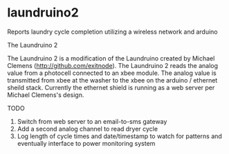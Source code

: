 laundruino2
===========

Reports laundry cycle completion utilizing a wireless network and arduino

The Laundruino 2
  
The Laundruino 2 is a modification of the Laundruino created by
Michael Clemens (http://github.com/exitnode). The Laundruino 2 
reads the analog value from a photocell connected to an xbee module. 
The analog value is transmitted from xbee at the washer to the xbee 
on the arduino / ethernet sheild stack. Currently the ethernet shield
is running as a web server per Michael Clemens's design.

TODO

1. Switch from web server to an email-to-sms gateway
2. Add a second analog channel to read dryer cycle
3. Log length of cycle times and date/timestamp to watch for patterns
   and eventually interface to power monitoring system
